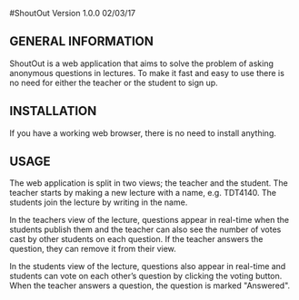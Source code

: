#ShoutOut Version 1.0.0 02/03/17

GENERAL INFORMATION
-------------------
ShoutOut is a web application that aims to solve the problem of asking
anonymous questions in lectures. To make it fast and easy to use there is no
need for either the teacher or the student to sign up.

INSTALLATION
------------
If you have a working web browser, there is no need to install anything.

USAGE
------
The web application is split in two views; the teacher and the student. The
teacher starts by making a new lecture with a name, e.g. TDT4140. The students
join the lecture by writing in the name.

In the teachers view of the lecture, questions appear in real-time when the
students publish them and the teacher can also see the number of votes cast by
other students on each question. If the teacher answers the question, they can
remove it from their view.

In the students view of the lecture, questions also appear in real-time and
students can vote on each other’s question by clicking the voting button. When 
the teacher answers a question, the question is marked "Answered".
